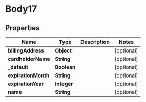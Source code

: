 
# Body17

## Properties
Name | Type | Description | Notes
------------ | ------------- | ------------- | -------------
**billingAddress** | **Object** |  |  [optional]
**cardholderName** | **String** |  |  [optional]
**_default** | **Boolean** |  |  [optional]
**expirationMonth** | **String** |  |  [optional]
**expirationYear** | **Integer** |  |  [optional]
**name** | **String** |  |  [optional]



